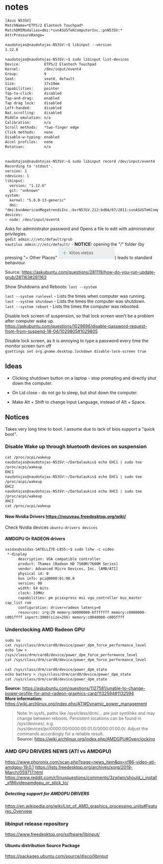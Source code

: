# notes
```
[Asus N53SV]
MatchName=*ETPS/2 Elantech Touchpad*
MatchDMIModalias=dmi:*svnASUSTeKComputerInc.:pnN53SV:*
AttrPressureRange=

naudotojas@naudotojas-N53SV:~$ libinput --version
1.12.6

naudotojas@naudotojas-N53SV:~$ sudo libinput list-devices
Device:           ETPS/2 Elantech Touchpad
Kernel:           /dev/input/event4
Group:            9
Seat:             seat0, default
Size:             37x19mm
Capabilities:     pointer 
Tap-to-click:     disabled
Tap-and-drag:     enabled
Tap drag lock:    disabled
Left-handed:      disabled
Nat.scrolling:    disabled
Middle emulation: n/a
Calibration:      n/a
Scroll methods:   *two-finger edge 
Click methods:    none
Disable-w-typing: enabled
Accel profiles:   none
Rotation:         n/a
 
 
naudotojas@naudotojas-N53SV:~$ sudo libinput record /dev/input/event4
Recording to 'stdout'.
version: 1
ndevices: 1
libinput:
  version: "1.12.6"
  git: "unknown"
system:
  kernel: "5.0.0-13-generic"
  dmi: "dmi:bvnAmericanMegatrendsInc.:bvrN53SV.212:bd04/07/2011:svnASUSTeKComputerInc.:pnN53SV:pvr1.0:rvnASUSTeKComputerInc.:rnN53SV:rvr1.0:cvnASUSTeKComputerInc.:ct10:cvr1.0:"
devices:
- node: /dev/input/event4

```





Asks for administrator password and Opens a file to edit with administrator privilegies.  
`gedit admin:///etc/default/grub`  
`nautilus admin:///etc/default/` - **NOTICE:** opening the "/" folder (by pressing "+ Other Places" ![gd](./other-places.png)) leads to standard behaviour.  

Source: https://askubuntu.com/questions/281119/how-do-you-run-update-grub/281163#281163







Show Shutdowns and Reboots: `last --system`

`last --system runlevel` - Lists the times when computer was running.  
`last --system shutdown` - Lists the times the computer was shutdown.  
`last --system reboot` - Lists the times the computer was rebooted.  



Disable lock screen of suspension, so that lock screen won't be a problem after computer wake up.  
https://askubuntu.com/questions/1029696/disable-password-request-from-from-suspend-18-04/1029805#1029805

Disable lock screen, as it is annoying to type a password every time the monitor screen turn off  
`gsettings set org.gnome.desktop.lockdown disable-lock-screen true`



## Ideas
* Clicking shutdown button on a laptop - stop prompting and directly shut down the computer.  

* On Lid close - do not go to sleep, but shut down the computer.

* Make Alt + Shift to change Input Language, instead of Alt + Space.

## Notices
Takes very long time to boot. I assume due to lack of bios support a "quick boot".




### Disable Wake up through bluetooth devices on suspension
```
cat /proc/acpi/wakeup
naudotojas@naudotojas-N53SV:~/Darbalaukis$ echo EHC1 | sudo tee /proc/acpi/wakeup
EHC1
naudotojas@naudotojas-N53SV:~/Darbalaukis$ echo EHC1 | sudo tee /proc/acpi/wakeup
EHC2
naudotojas@naudotojas-N53SV:~/Darbalaukis$ echo XHCI | sudo tee /proc/acpi/wakeup
XHCI
cat /proc/acpi/wakeup
```
#### New Nvidia Drivers https://nouveau.freedesktop.org/wiki/
Check Nvidia devices `ubuntu-drivers devices`


#### AMDGPU Or RADEON drivers
 ```
vaidas@vaidas-SATELLITE-L855:~$ sudo lshw -c video
  *-display                 
       description: VGA compatible controller
       product: Thames [Radeon HD 7500M/7600M Series]
       vendor: Advanced Micro Devices, Inc. [AMD/ATI]
       physical id: 0
       bus info: pci@0000:01:00.0
       version: 00
       width: 64 bits
       clock: 33MHz
       capabilities: pm pciexpress msi vga_controller bus_master cap_list rom
       configuration: driver=radeon latency=0
       resources: irq:29 memory:b0000000-bfffffff memory:c0000000-c001ffff ioport:3000(size=256) memory:c0040000-c005ffff

```


### Underclocking AMD Radeon GPU

```
sudo su
cat /sys/class/drm/card0/device/power_dpm_force_performance_level
echo low > /sys/class/drm/card0/device/power_dpm_force_performance_level
cat /sys/class/drm/card0/device/power_dpm_force_performance_level

cat /sys/class/drm/card0/device/power_dpm_state
echo battery > /sys/class/drm/card0/device/power_dpm_state
cat /sys/class/drm/card0/device/power_dpm_state
```  
**Source:** https://askubuntu.com/questions/1127581/unable-to-change-power-profile-for-amd-radeon-graphics-card/1132594#1132594  
**More information:** https://wiki.archlinux.org/index.php/ATI#Dynamic_power_management  

>Note: In sysfs, paths like /sys/class/drm/... are just symlinks and may change between reboots. Persistent locations can be found in /sys/devices/, e.g. /sys/devices/pci0000:00/0000:00:01.0/0000:01:00.0/. Adjust the commands accordingly for a reliable result.  
**Source:** https://wiki.archlinux.org/index.php/AMDGPU#Overclocking


### AMD GPU DRIVERS NEWS (ATI vs AMDGPU)
https://www.phoronix.com/scan.php?page=news_item&px=xf86-video-ati-amdgpu-19.0.1
https://lists.freedesktop.org/archives/xorg/2019-March/059717.html
https://www.reddit.com/r/linuxquestions/comments/3zwlwn/should_i_install_xf86videoamdgpu_or_stick_to/

##### Detecting support for AMDGPU DRIVERS
https://en.wikipedia.org/wiki/List_of_AMD_graphics_processing_units#Features_Overview

### libinput release repository 
https://www.freedesktop.org/software/libinput/

#### Ubuntu distribution Source Package
https://packages.ubuntu.com/source/disco/libinput
